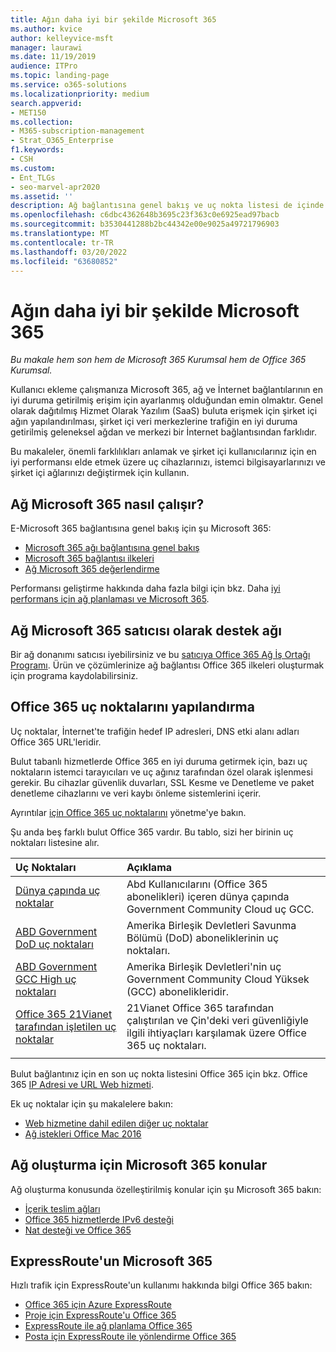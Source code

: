 ```yaml
---
title: Ağın daha iyi bir şekilde Microsoft 365
ms.author: kvice
author: kelleyvice-msft
manager: laurawi
ms.date: 11/19/2019
audience: ITPro
ms.topic: landing-page
ms.service: o365-solutions
ms.localizationpriority: medium
search.appverid:
- MET150
ms.collection:
- M365-subscription-management
- Strat_O365_Enterprise
f1.keywords:
- CSH
ms.custom:
- Ent_TLGs
- seo-marvel-apr2020
ms.assetid: ''
description: Ağ bağlantısına genel bakış ve uç nokta listesi de içinde olmak üzere, daha fazla bilgi Microsoft 365 makalelerinin bağlantılarını bulun.
ms.openlocfilehash: c6dbc4362648b3695c23f363c0e6925ead97bacb
ms.sourcegitcommit: b3530441288b2bc44342e00e9025a49721796903
ms.translationtype: MT
ms.contentlocale: tr-TR
ms.lasthandoff: 03/20/2022
ms.locfileid: "63680852"
---
```

# <a name="set-up-your-network-for-microsoft-365"></a>Ağın daha iyi bir şekilde Microsoft 365

*Bu makale hem son hem de Microsoft 365 Kurumsal hem de Office 365 Kurumsal.*

Kullanıcı ekleme çalışmanıza Microsoft 365, ağ ve İnternet bağlantılarının en iyi duruma getirilmiş erişim için ayarlanmış olduğundan emin olmaktır. Genel olarak dağıtılmış Hizmet Olarak Yazılım (SaaS) buluta erişmek için şirket içi ağın yapılandırılması, şirket içi veri merkezlerine trafiğin en iyi duruma getirilmiş geleneksel ağdan ve merkezi bir İnternet bağlantısından farklıdır. 

Bu makaleler, önemli farklılıkları anlamak ve şirket içi kullanıcılarınız için en iyi performansı elde etmek üzere uç cihazlarınızı, istemci bilgisayarlarınızı ve şirket içi ağlarınızı değiştirmek için kullanın.

## <a name="how-microsoft-365-networking-works"></a>Ağ Microsoft 365 nasıl çalışır?

E-Microsoft 365 bağlantısına genel bakış için şu Microsoft 365:

- [Microsoft 365 ağı bağlantısına genel bakış](microsoft-365-networking-overview.md)
- [Microsoft 365 bağlantısı ilkeleri](microsoft-365-network-connectivity-principles.md)
- [Ağ Microsoft 365 değerlendirme](assessing-network-connectivity.md)

Performansı geliştirme hakkında daha fazla bilgi için bkz. Daha [iyi performans için ağ planlaması ve Microsoft 365](network-planning-and-performance.md).

## <a name="support-microsoft-365-networking-as-a-network-equipment-vendor"></a>Ağ Microsoft 365 satıcısı olarak destek ağı

Bir ağ donanımı satıcısı iyebilirsiniz ve bu [satıcıya Office 365 Ağ İş Ortağı Programı](microsoft-365-networking-partner-program.md). Ürün ve çözümlerinize ağ bağlantısı Office 365 ilkeleri oluşturmak için programa kaydolabilirsiniz. 

## <a name="office-365-endpoints"></a>Office 365 uç noktalarını yapılandırma

Uç noktalar, İnternet'te trafiğin hedef IP adresleri, DNS etki alanı adları Office 365 URL'leridir. 

Bulut tabanlı hizmetlerde Office 365 en iyi duruma getirmek için, bazı uç noktaların istemci tarayıcıları ve uç ağınız tarafından özel olarak işlenmesi gerekir. Bu cihazlar güvenlik duvarları, SSL Kesme ve Denetleme ve paket denetleme cihazlarını ve veri kaybı önleme sistemlerini içerir.

Ayrıntılar [için Office 365 uç noktalarını](managing-office-365-endpoints.md) yönetme'ye bakın.

Şu anda beş farklı bulut Office 365 vardır. Bu tablo, sizi her birinin uç noktaları listesine alır.

|  Uç Noktaları | Açıklama |
|:-------|:-----|
| [Dünya çapında uç noktalar](urls-and-ip-address-ranges.md) | Abd Kullanıcılarını (Office 365 abonelikleri) içeren dünya çapında Government Community Cloud uç GCC. |
| [ABD Government DoD uç noktaları](microsoft-365-u-s-government-dod-endpoints.md) | Amerika Birleşik Devletleri Savunma Bölümü (DoD) aboneliklerinin uç noktaları. |
| [ABD Government GCC High uç noktaları](microsoft-365-u-s-government-gcc-high-endpoints.md) | Amerika Birleşik Devletleri'nin uç Government Community Cloud Yüksek (GCC) abonelikleridir. |
| [Office 365 21Vianet tarafından işletilen uç noktalar](urls-and-ip-address-ranges-21vianet.md) | 21Vianet Office 365 tarafından çalıştırılan ve Çin'deki veri güvenliğiyle ilgili ihtiyaçları karşılamak üzere Office 365 uç noktaları. |
|||

Bulut bağlantınız için en son uç nokta listesini Office 365 için bkz. Office 365 [IP Adresi ve URL Web hizmeti](microsoft-365-ip-web-service.md).

Ek uç noktalar için şu makalelere bakın:

- [Web hizmetine dahil edilen diğer uç noktalar](additional-office365-ip-addresses-and-urls.md)
- [Ağ istekleri Office Mac 2016](network-requests-in-office-2016-for-mac.md)


## <a name="additional-topics-for-microsoft-365-networking"></a>Ağ oluşturma için Microsoft 365 konular

Ağ oluşturma konusunda özelleştirilmiş konular için şu Microsoft 365 bakın:

- [İçerik teslim ağları](content-delivery-networks.md)
- [Office 365 hizmetlerde IPv6 desteği](ipv6-support.md)
- [Nat desteği ve Office 365](nat-support-with-microsoft-365.md)

## <a name="expressroute-for-microsoft-365"></a>ExpressRoute'un Microsoft 365

Hızlı trafik için ExpressRoute'un kullanımı hakkında bilgi Office 365 bakın:

- [Office 365 için Azure ExpressRoute](azure-expressroute.md)
- [Proje için ExpressRoute'u Office 365](implementing-expressroute.md)
- [ExpressRoute ile ağ planlama Office 365](network-planning-with-expressroute.md)
- [Posta için ExpressRoute ile yönlendirme Office 365](routing-with-expressroute.md)
